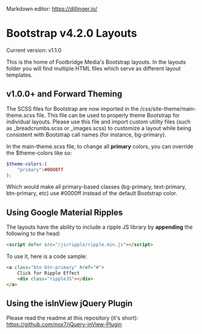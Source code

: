 Markdown editor: https://dillinger.io/

# Bootstrap v4.2.0 Layouts

Current version: v1.1.0

This is the home of Footbridge Media's Bootstrap layouts. In the layouts folder you will find multiple HTML files which serve as different layout templates. 

## v1.0.0+ and Forward Theming

The SCSS files for Bootstrap are now imported in the /css/site-theme/main-theme.scss file. This file can be used to properly theme Bootstrap for individual layouts. Please use this file and import custom utility files (such as _breadcrumbs.scss or _images.scss) to customize a layout while being consistent with Bootstrap call names (for instance, bg-primary).

In the main-theme.scss file, to change all **primary** colors, you can override the $theme-colors like so:

```scss
$theme-colors:(
    "primary":#0000ff
);
```

Which would make all primary-based classes (bg-primary, text-primary, btn-primary, etc) use #0000ff instead of the default Bootstrap color.

## Using Google Material Ripples

The layouts have the ability to include a ripple JS library by **appending** the following to the head:

```html
<script defer src="/js/ripple/ripple.min.js"></script>
```

To use it, here is a code sample:

```html
<a class="btn btn-primary" href="#">
    Click for Ripple Effect
    <div class="rippleJS"></div>
</a>
```

## Using the isInView jQuery Plugin

Please read the readme at this repository (it's short): https://github.com/nox7/jQuery-inView-Plugin
